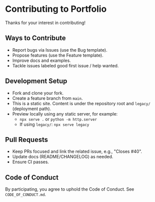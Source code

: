 # Contributing to Portfolio

Thanks for your interest in contributing!

## Ways to Contribute
- Report bugs via Issues (use the Bug template).
- Propose features (use the Feature template).
- Improve docs and examples.
- Tackle issues labeled good first issue / help wanted.

## Development Setup
- Fork and clone your fork.
- Create a feature branch from `main`.
- This is a static site. Content is under the repository root and `legacy/` (deployment path).
- Preview locally using any static server, for example:
  - `npx serve .` or `python -m http.server`
  - If using `legacy/`: `npx serve legacy`

## Pull Requests
- Keep PRs focused and link the related issue, e.g., "Closes #40".
- Update docs (README/CHANGELOG) as needed.
- Ensure CI passes.

## Code of Conduct
By participating, you agree to uphold the Code of Conduct. See `CODE_OF_CONDUCT.md`.
